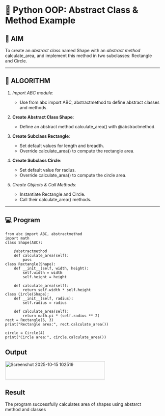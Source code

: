 # 🐍 Python OOP: Abstract Class & Method Example

## 🎯 AIM

To create an *abstract class* named Shape with an *abstract method* calculate_area, and implement this method in two subclasses: Rectangle and Circle.

---

## 🧠 ALGORITHM

1. *Import ABC module*:
   - Use from abc import ABC, abstractmethod to define abstract classes and methods.

2. **Create Abstract Class Shape**:
   - Define an abstract method calculate_area() with @abstractmethod.

3. **Create Subclass Rectangle**:
   - Set default values for length and breadth.
   - Override calculate_area() to compute the rectangle area.

4. **Create Subclass Circle**:
   - Set default value for radius.
   - Override calculate_area() to compute the circle area.

5. *Create Objects & Call Methods*:
   - Instantiate Rectangle and Circle.
   - Call their calculate_area() methods.

---

## 💻 Program
```
from abc import ABC, abstractmethod
import math
class Shape(ABC):

    @abstractmethod
    def calculate_area(self):
        pass
class Rectangle(Shape):
    def __init__(self, width, height):
        self.width = width
        self.height = height

    def calculate_area(self):
        return self.width * self.height
class Circle(Shape):
    def __init__(self, radius):
        self.radius = radius

    def calculate_area(self):
        return math.pi * (self.radius ** 2)
rect = Rectangle(5, 3)
print("Rectangle area:", rect.calculate_area())

circle = Circle(4)
print("Circle area:", circle.calculate_area())
```
## Output
<img width="325" height="59" alt="Screenshot 2025-10-15 102519" src="https://github.com/user-attachments/assets/1b9c0bac-b52a-47b9-b36f-1d85edec9cb8" />

## Result
The program successfully calculates area of shapes using abstarct method and classes

